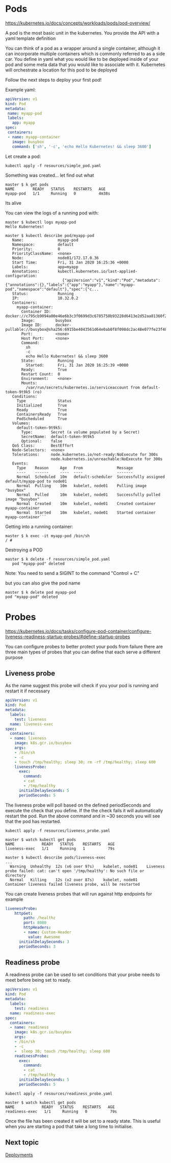# Pods
https://kubernetes.io/docs/concepts/workloads/pods/pod-overview/


A pod is the most basic unit in the kubernetes. You provide the API with a yaml template definition 

You can think of a pod as a wrapper around a single container, although it can 
incorporate multiple containers which is commonly referred to as a side car. You define
in yaml what you would like to be deployed inside of your pod and some meta data that you would like
to associate with it. Kubernetes will orchestrate a location for this pod to be deployed 

Follow the next steps to deploy your first pod!

Example yaml:
 ```yaml
apiVersion: v1
kind: Pod
metadata:
  name: myapp-pod
  labels:
    app: myapp
spec:
  containers:
  - name: myapp-container
    image: busybox
    command: ['sh', '-c', 'echo Hello Kubernetes! && sleep 3600']
```

Let create a pod:

`kubectl apply -f resources/simple_pod.yaml`

Something was created... let find out what 

```kubectl get pods
master $ k get pods
NAME        READY   STATUS    RESTARTS   AGE
myapp-pod   1/1     Running   0          4m38s
```

Its alive

You can view the logs of a running pod with:

```
master $ kubectl logs myapp-pod
Hello Kubernetes!
```

```
master $ kubectl describe pod/myapp-pod
   Name:               myapp-pod
   Namespace:          default
   Priority:           0
   PriorityClassName:  <none>
   Node:               node01/172.17.0.36
   Start Time:         Fri, 31 Jan 2020 16:25:36 +0000
   Labels:             app=myapp
   Annotations:        kubectl.kubernetes.io/last-applied-configuration:
                         {"apiVersion":"v1","kind":"Pod","metadata":{"annotations":{},"labels":{"app":"myapp"},"name":"myapp-pod","namespace":"default"},"spec":{"c...
   Status:             Running
   IP:                 10.32.0.2
   Containers:
     myapp-container:
       Container ID:  docker://c795cb9094a00e46e6b3c3f0699d3c6785758b93228d6413e2d52aa81360f27b
       Image:         busybox
       Image ID:      docker-pullable://busybox@sha256:6915be4043561d64e0ab0f8f098dc2ac48e077fe23f488ac24b665166898115a
       Port:          <none>
       Host Port:     <none>
       Command:
         sh
         -c
         echo Hello Kubernetes! && sleep 3600
       State:          Running
         Started:      Fri, 31 Jan 2020 16:25:39 +0000
       Ready:          True
       Restart Count:  0
       Environment:    <none>
       Mounts:
         /var/run/secrets/kubernetes.io/serviceaccount from default-token-9t9k5 (ro)
   Conditions:
     Type              Status
     Initialized       True
     Ready             True
     ContainersReady   True
     PodScheduled      True
   Volumes:
     default-token-9t9k5:
       Type:        Secret (a volume populated by a Secret)
       SecretName:  default-token-9t9k5
       Optional:    false
   QoS Class:       BestEffort
   Node-Selectors:  <none>
   Tolerations:     node.kubernetes.io/not-ready:NoExecute for 300s
                    node.kubernetes.io/unreachable:NoExecute for 300s
   Events:
     Type    Reason     Age   From               Message
     ----    ------     ----  ----               -------
     Normal  Scheduled  10m   default-scheduler  Successfully assigned default/myapp-pod to node01
     Normal  Pulling    10m   kubelet, node01    Pulling image "busybox"
     Normal  Pulled     10m   kubelet, node01    Successfully pulled image "busybox"
     Normal  Created    10m   kubelet, node01    Created container myapp-container
     Normal  Started    10m   kubelet, node01    Started container myapp-container```
```

Getting into a running container:
```
master $ k exec -it myapp-pod /bin/sh
/ #
```


Destroying a POD
```
master $ k delete -f resources/simple_pod.yaml
   pod "myapp-pod" deleted
```

Note: You need to send a SIGINT to the command "Control + C"

but you can also give the pod name

```
master $ k delete pod myapp-pod
pod "myapp-pod" deleted

```


# Probes
https://kubernetes.io/docs/tasks/configure-pod-container/configure-liveness-readiness-startup-probes/#define-startup-probes

You can configure probes to better protect your pods from failure there are three main types of probes that 
you can define that each serve a different purpose

## Liveness probe
As the name suggest this probe will check if you your pod is running and restart it if necessary

```yaml
apiVersion: v1
kind: Pod
metadata:
  labels:
    test: liveness
  name: liveness-exec
spec:
  containers:
  - name: liveness
    image: k8s.gcr.io/busybox
    args:
    - /bin/sh
    - -c
    - touch /tmp/healthy; sleep 30; rm -rf /tmp/healthy; sleep 600
    livenessProbe:
      exec:
        command:
        - cat
        - /tmp/healthy
      initialDelaySeconds: 5
      periodSeconds: 5

```

The liveness probe will poll based on the defined periodSeconds and execute the check that you
define. If the the check fails it will automatically restart the pod. Run the above command and in ~30
seconds you will see that the pod has restarted.

```
kubectl apply -f resources/liveness_probe.yaml

master $ watch kubectl get pods
NAME            READY   STATUS    RESTARTS   AGE
liveness-exec   1/1     Running   1          79s

master $ kubectl describe pods/liveness-exec
...
  Warning  Unhealthy  12s (x6 over 97s)    kubelet, node01    Liveness probe failed: cat: can't open '/tmp/healthy': No such file or directory
  Normal   Killing    12s (x2 over 87s)    kubelet, node01    Container liveness failed liveness probe, will be restarted
```

You can create liveness probes that will run against http endpoints for example

```yaml
livenessProbe:
    httpGet:
        path: /healthz
        port: 8080
        httpHeaders:
        - name: Custom-Header
          value: Awesome
      initialDelaySeconds: 3
      periodSeconds: 3
```


## Readiness probe

A readiness probe can be used to set conditions that your probe needs to meet before being set to ready.
```yaml
apiVersion: v1
kind: Pod
metadata:
  labels:
    test: readiness
  name: readiness-exec
spec:
  containers:
  - name: readiness
    image: k8s.gcr.io/busybox
    args:
    - /bin/sh
    - -c
    -  sleep 30; touch /tmp/healthy; sleep 600
    readinessProbe:
      exec:
        command:
        - cat
        - /tmp/healthy
      initialDelaySeconds: 5
      periodSeconds: 5
```

```
kubectl apply -f resources/readiness_probe.yaml

master $ watch kubectl get pods
NAME            READY   STATUS    RESTARTS   AGE
readiness-exec   1/1     Running   0          79s
```

Once the file has been created it will be set to a ready state. This is useful when you are starting a pod that
take a long time to initialise.

## Next topic 
[Deployments](3_deployments.md)
